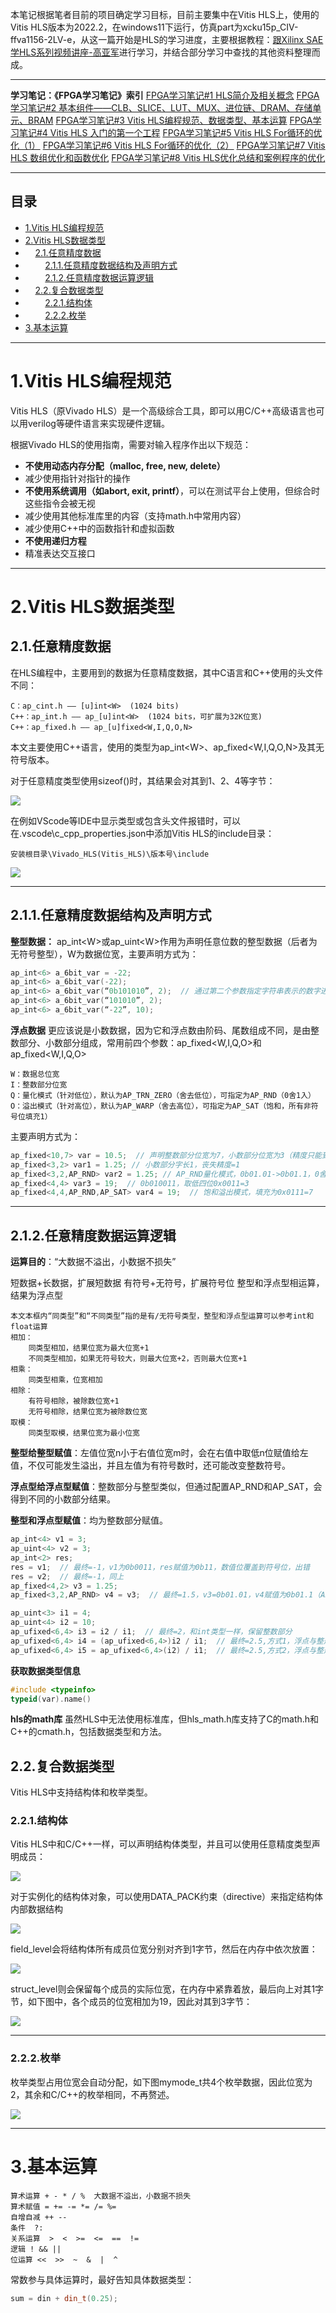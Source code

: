 本笔记根据笔者目前的项目确定学习目标，目前主要集中在Vitis HLS上，使用的Vitis HLS版本为2022.2，在windows11下运行，仿真part为xcku15p_CIV-ffva1156-2LV-e，从这一篇开始是HLS的学习进度，主要根据教程：[跟Xilinx SAE 学HLS系列视频讲座-高亚军](https://www.bilibili.com/video/BV1bt41187RW)进行学习，并结合部分学习中查找的其他资料整理而成。

---

**学习笔记：《FPGA学习笔记》索引**
[FPGA学习笔记#1 HLS简介及相关概念](https://blog.csdn.net/qq_38876396/article/details/142599792)
[FPGA学习笔记#2 基本组件——CLB、SLICE、LUT、MUX、进位链、DRAM、存储单元、BRAM](https://blog.csdn.net/qq_38876396/article/details/142761068)
[FPGA学习笔记#3 Vitis HLS编程规范、数据类型、基本运算](https://blog.csdn.net/qq_38876396/article/details/143643677)
[FPGA学习笔记#4 Vitis HLS 入门的第一个工程](https://blog.csdn.net/qq_38876396/article/details/143645004)
[FPGA学习笔记#5 Vitis HLS For循环的优化（1）](https://blog.csdn.net/qq_38876396/article/details/143662692)
[FPGA学习笔记#6 Vitis HLS For循环的优化（2）](https://blog.csdn.net/qq_38876396/article/details/143662824)
[FPGA学习笔记#7 Vitis HLS 数组优化和函数优化](https://blog.csdn.net/qq_38876396/article/details/143673251)
[FPGA学习笔记#8 Vitis HLS优化总结和案例程序的优化](https://blog.csdn.net/qq_38876396/article/details/143683331)

---


## 目录
* [1.Vitis HLS编程规范](#p1)
* [2.Vitis HLS数据类型](#p2)
* &nbsp;&nbsp;&nbsp;&nbsp;[2.1.任意精度数据](#p21)
* &nbsp;&nbsp;&nbsp;&nbsp;&nbsp;&nbsp;&nbsp;&nbsp;[2.1.1.任意精度数据结构及声明方式](#p211)
* &nbsp;&nbsp;&nbsp;&nbsp;&nbsp;&nbsp;&nbsp;&nbsp;[2.1.2.任意精度数据运算逻辑](#p212)
* &nbsp;&nbsp;&nbsp;&nbsp;[2.2.复合数据类型](#p22)
* &nbsp;&nbsp;&nbsp;&nbsp;&nbsp;&nbsp;&nbsp;&nbsp;[2.2.1.结构体](#p221)
* &nbsp;&nbsp;&nbsp;&nbsp;&nbsp;&nbsp;&nbsp;&nbsp;[2.2.2.枚举](#p222)
* [3.基本运算](#p3)


---
# 1.Vitis HLS编程规范<a id="p1"></a>
Vitis HLS（原Vivado HLS）是一个高级综合工具，即可以用C/C++高级语言也可以用verilog等硬件语言来实现硬件逻辑。

根据Vivado HLS的使用指南，需要对输入程序作出以下规范：
* **不使用动态内存分配（malloc, free, new, delete）**
* 减少使用指针对指针的操作
* **不使用系统调用（如abort, exit, printf）**，可以在测试平台上使用，但综合时这些指令会被无视
* 减少使用其他标准库里的内容（支持math.h中常用内容）
* 减少使用C++中的函数指针和虚拟函数
* **不使用递归方程**
* 精准表达交互接口

---

# 2.Vitis HLS数据类型<a id="p2"></a>
## 2.1.任意精度数据<a id="p21"></a>
在HLS编程中，主要用到的数据为任意精度数据，其中C语言和C++使用的头文件不同：

	C：ap_cint.h —— [u]int<W>  (1024 bits)
	C++：ap_int.h —— ap_[u]int<W>  (1024 bits，可扩展为32K位宽)
	C++：ap_fixed.h —— ap_[u]fixed<W,I,Q,O,N>

本文主要使用C++语言，使用的类型为ap_int\<W\>、ap_fixed\<W,I,Q,O,N\>及其无符号版本。

对于任意精度类型使用sizeof()时，其结果会对其到1、2、4等字节：

<div><img src="https://raw.githubusercontent.com/HentaiYang/Pics/main/NoteBooks/fpga/3/1.jpg"></div>

在例如VScode等IDE中显示类型或包含头文件报错时，可以在.vscode\c_cpp_properties.json中添加Vitis HLS的include目录：

	安装根目录\Vivado_HLS(Vitis_HLS)\版本号\include

<div><img src="https://raw.githubusercontent.com/HentaiYang/Pics/main/NoteBooks/fpga/3/2.jpg"></div>

---

## 2.1.1.任意精度数据结构及声明方式<a id="p211"></a>
**整型数据：**
ap_int\<W\>或ap_uint\<W\>作用为声明任意位数的整型数据（后者为无符号整型），W为数据位宽，主要声明方式为：

```cpp
ap_int<6> a_6bit_var = -22;
ap_int<6> a_6bit_var(-22);
ap_int<6> a_6bit_var(“0b101010”, 2);  // 通过第二个参数指定字符串表示的数字进制
ap_int<6> a_6bit_var(“101010”, 2);
ap_int<6> a_6bit_var(“-22”, 10);
```

**浮点数据**
更应该说是小数数据，因为它和浮点数由阶码、尾数组成不同，是由整数部分、小数部分组成，常用前四个参数：ap_fixed\<W,I,Q,O\>和ap_fixed\<W,I,Q,O\>

	W：数据总位宽
	I：整数部分位宽
	Q：量化模式（针对低位），默认为AP_TRN_ZERO（舍去低位），可指定为AP_RND（0舍1入）
	O：溢出模式（针对高位），默认为AP_WARP（舍去高位），可指定为AP_SAT（饱和，所有非符号位填充1）

主要声明方式为：

```cpp
ap_fixed<10,7> var = 10.5;  // 声明整数部分位宽为7，小数部分位宽为3（精度只能到0.125）
ap_fixed<3,2> var1 = 1.25; // 小数部分字长1，丧失精度=1
ap_fixed<3,2,AP_RND> var2 = 1.25; // AP_RND量化模式，0b01.01->0b01.1，0舍1入=1.5
ap_fixed<4,4> var3 = 19;  // 0b010011，取低四位0x0011=3
ap_fixed<4,4,AP_RND,AP_SAT> var4 = 19;  // 饱和溢出模式，填充为0x0111=7
```

---

## 2.1.2.任意精度数据运算逻辑<a id="p212"></a>
**运算目的**：“大数据不溢出，小数据不损失”

短数据+长数据，扩展短数据
有符号+无符号，扩展符号位
整型和浮点型相运算，结果为浮点型

	本文本框内“同类型”和“不同类型”指的是有/无符号类型，整型和浮点型运算可以参考int和float运算
	相加：
		同类型相加，结果位宽为最大位宽+1
		不同类型相加，如果无符号较大，则最大位宽+2，否则最大位宽+1
	相乘：
		同类型相乘，位宽相加
	相除：
		有符号相除，被除数位宽+1
		无符号相除，结果位宽为被除数位宽
	取模：
		同类型取模，结果位宽为最小位宽


**整型给整型赋值**：左值位宽n小于右值位宽m时，会在右值中取低n位赋值给左值，不仅可能发生溢出，并且左值为有符号数时，还可能改变整数符号。

**浮点型给浮点型赋值**：整数部分与整型类似，但通过配置AP_RND和AP_SAT，会得到不同的小数部分结果。

**整型和浮点型赋值**：均为整数部分赋值。



```cpp
ap_int<4> v1 = 3;
ap_uint<4> v2 = 3;
ap_int<2> res;
res = v1;  // 最终=-1，v1为0b0011，res赋值为0b11，数值位覆盖到符号位，出错
res = v2;  // 最终=-1，同上
ap_fixed<4,2> v3 = 1.25;
ap_fixed<3,2,AP_RND> v4 = v3;  // 最终=1.5，v3=0b01.01，v4赋值为0b01.1（AP_RND）

ap_uint<3> i1 = 4;
ap_uint<4> i2 = 10;
ap_ufixed<6,4> i3 = i2 / i1;  // 最终=2，和int类型一样，保留整数部分
ap_ufixed<6,4> i4 = (ap_ufixed<6,4>)i2 / i1;  // 最终=2.5,方式1，浮点与整形运算=浮点
ap_ufixed<6,4> i5 = ap_ufixed<6,4>(i2) / i1;  // 最终=2.5,方式2，浮点与整形运算=浮点
```

**获取数据类型信息**

```cpp
#include <typeinfo>
typeid(var).name()
```

**hls的math库**
虽然HLS中无法使用标准库，但hls_math.h库支持了C的math.h和C++的cmath.h，包括数据类型和方法。

## 2.2.复合数据类型<a id="p22"></a>
Vitis HLS中支持结构体和枚举类型。

### 2.2.1.结构体<a id="p221"></a>

Vitis HLS中和C/C++一样，可以声明结构体类型，并且可以使用任意精度类型声明成员：

<div><img src="https://raw.githubusercontent.com/HentaiYang/Pics/main/NoteBooks/fpga/3/3.jpg"></div>

对于实例化的结构体对象，可以使用DATA_PACK约束（directive）来指定结构体内部数据结构

<div><img src="https://raw.githubusercontent.com/HentaiYang/Pics/main/NoteBooks/fpga/3/4.jpg"></div>


field_level会将结构体所有成员位宽分别对齐到1字节，然后在内存中依次放置：

<div><img src="https://raw.githubusercontent.com/HentaiYang/Pics/main/NoteBooks/fpga/3/5.jpg"></div>


struct_level则会保留每个成员的实际位宽，在内存中紧靠着放，最后向上对其1字节，如下图中，各个成员的位宽相加为19，因此对其到3字节：
<div><img src="https://raw.githubusercontent.com/HentaiYang/Pics/main/NoteBooks/fpga/3/6.jpg"></div>

---
### 2.2.2.枚举<a id="p222"></a>
枚举类型占用位宽会自动分配，如下图mymode_t共4个枚举数据，因此位宽为2，其余和C/C++的枚举相同，不再赘述。

<div><img src="https://raw.githubusercontent.com/HentaiYang/Pics/main/NoteBooks/fpga/3/7.jpg"></div>

---
# 3.基本运算<a id="p3"></a>
	算术运算 + - * / %  大数据不溢出，小数据不损失
	算术赋值 = += -= *= /= %=
	自增自减 ++ --
	条件  ?:
	关系运算  >  <  >=  <=  ==  !=
	逻辑 ! && ||
	位运算 <<  >>  ~  &  |  ^

常数参与具体运算时，最好告知具体数据类型：

```cpp
sum = din + din_t(0.25);
```
